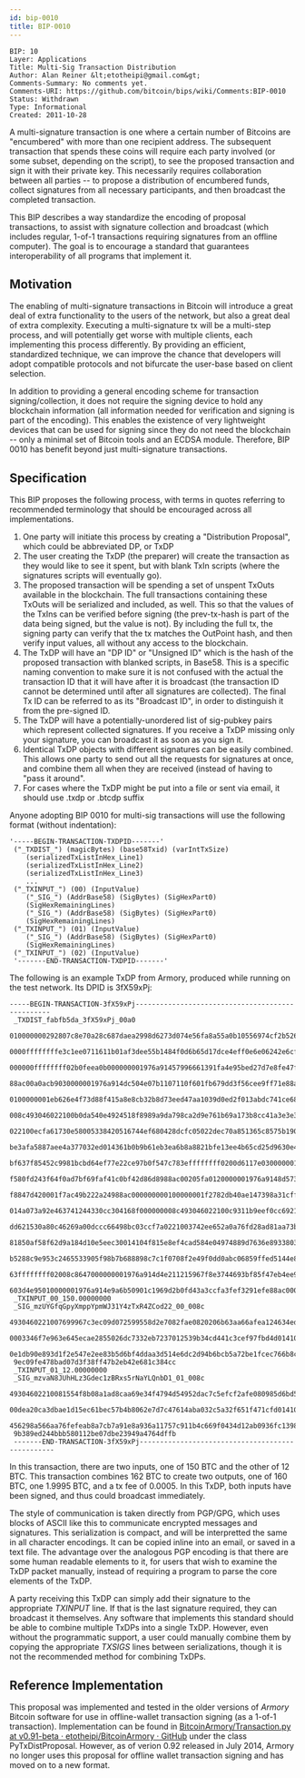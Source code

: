 ```yaml
---
id: bip-0010
title: BIP-0010
---
```


```
BIP: 10
Layer: Applications
Title: Multi-Sig Transaction Distribution
Author: Alan Reiner &lt;etotheipi@gmail.com&gt;
Comments-Summary: No comments yet.
Comments-URI: https://github.com/bitcoin/bips/wiki/Comments:BIP-0010
Status: Withdrawn
Type: Informational
Created: 2011-10-28
```

A multi-signature transaction is one where a certain number of
Bitcoins are &quot;encumbered&quot; with more than one recipient address. The
subsequent transaction that spends these coins will require each party
involved (or some subset, depending on the script), to see the proposed
transaction and sign it with their private key. This necessarily
requires collaboration between all parties -- to propose a distribution
of encumbered funds, collect signatures from all necessary participants,
and then broadcast the completed transaction.

This BIP describes a way standardize the encoding of proposal
transactions, to assist with signature collection and broadcast (which
includes regular, 1-of-1 transactions requiring signatures from an
offline computer). The goal is to encourage a standard that guarantees
interoperability of all programs that implement it.

## Motivation

The enabling of multi-signature transactions in Bitcoin will
introduce a great deal of extra functionality to the users of the
network, but also a great deal of extra complexity. Executing a
multi-signature tx will be a multi-step process, and will potentially
get worse with multiple clients, each implementing this process
differently. By providing an efficient, standardized technique, we can
improve the chance that developers will adopt compatible protocols and
not bifurcate the user-base based on client selection.

In addition to providing a general encoding scheme for transaction
signing/collection, it does not require the signing device to hold any
blockchain information (all information needed for verification and
signing is part of the encoding). This enables the existence of very
lightweight devices that can be used for signing since they do not need
the blockchain -- only a minimal set of Bitcoin tools and an ECDSA
module. Therefore, BIP 0010 has benefit beyond just multi-signature
transactions.

## Specification

This BIP proposes the following process, with terms in quotes
referring to recommended terminology that should be encouraged across
all implementations.

1. One party will initiate this process by creating a &quot;Distribution Proposal&quot;, which could be abbreviated DP, or TxDP
2. The
   user creating the TxDP (the preparer) will create the transaction as
   they would like to see it spent, but with blank TxIn scripts (where the
   signatures scripts will eventually go).
3. The proposed transaction
   will be spending a set of unspent TxOuts available in the blockchain.
   The full transactions containing these TxOuts will be serialized and
   included, as well. This so that the values of the TxIns can be verified
   before signing (the prev-tx-hash is part of the data being signed, but
   the value is not). By including the full tx, the signing party can
   verify that the tx matches the OutPoint hash, and then verify input
   values, all without any access to the blockchain.
4. The TxDP will
   have an &quot;DP ID&quot; or &quot;Unsigned ID&quot; which is the hash of the proposed
   transaction with blanked scripts, in Base58. This is a specific naming
   convention to make sure it is not confused with the actual the
   transaction ID that it will have after it is broadcast (the transaction
   ID cannot be determined until after all signatures are collected). The
   final Tx ID can be referred to as its &quot;Broadcast ID&quot;, in order to
   distinguish it from the pre-signed ID.
5. The TxDP will have a
   potentially-unordered list of sig-pubkey pairs which represent collected
   signatures. If you receive a TxDP missing only your signature, you can
   broadcast it as soon as you sign it.
6. Identical TxDP objects
   with different signatures can be easily combined. This allows one party
   to send out all the requests for signatures at once, and combine them
   all when they are received (instead of having to &quot;pass it around&quot;.
7. For cases where the TxDP might be put into a file or sent via email, it should use .txdp or .btcdp suffix

Anyone adopting BIP 0010 for multi-sig transactions will use the following format (without indentation):

```
'-----BEGIN-TRANSACTION-TXDPID-------'
 ("_TXDIST_") (magicBytes) (base58Txid) (varIntTxSize)
    (serializedTxListInHex_Line1)
    (serializedTxListInHex_Line2)
    (serializedTxListInHex_Line3)
    ...
 ("_TXINPUT_") (00) (InputValue)
    ("_SIG_") (AddrBase58) (SigBytes) (SigHexPart0)
    (SigHexRemainingLines)
    ("_SIG_") (AddrBase58) (SigBytes) (SigHexPart0)
    (SigHexRemainingLines)
 ("_TXINPUT_") (01) (InputValue)
    ("_SIG_") (AddrBase58) (SigBytes) (SigHexPart0)
    (SigHexRemainingLines)
 ("_TXINPUT_") (02) (InputValue)
 '-------END-TRANSACTION-TXDPID-------'
```

The following is an example TxDP from Armory, produced while running on the test network. Its DPID is 3fX59xPj:

```
-----BEGIN-TRANSACTION-3fX59xPj-------------------------------------------------
 _TXDIST_fabfb5da_3fX59xPj_00a0
 010000000292807c8e70a28c687daea2998d6273d074e56fa8a55a0b10556974cf2b526e61000000
 0000ffffffffe3c1ee0711611b01af3dee55b1484f0d6b65d17dce4eff0e6e06242e6cf457e10000
 000000ffffffff02b0feea0b000000001976a91457996661391fa4e95bed27d7e8fe47f47cb8e428
 88ac00a0acb9030000001976a914dc504e07b1107110f601fb679dd3f56cee9ff71e88ac00000000
 0100000001eb626e4f73d88f415a8e8cb32b8d73eed47aa1039d0ed2f013abdc741ce6828c010000
 008c493046022100b0da540e4924518f8989a9da798ca2d9e761b69a173b8cc41a3e3e3c6d77cd50
 022100ecfa61730e58005338420516744ef680428dcfc05022dec70a851365c8575b190141042dc5
 be3afa5887aee4a377032ed014361b0b9b61eb3ea6b8a8821bfe13ee4b65cd25d9630e4f227a53e8
 bf637f85452c9981bcbd64ef77e22ce97b0f547c783effffffff0200d6117e030000001976a914cf
 f580fd243f64f0ad7bf69faf41c0bf42d86d8988ac00205fa0120000001976a9148d573ef6984fd9
 f8847d420001f7ac49b222a24988ac000000000100000001f2782db40ae147398a31cff9c7cc3423
 014a073a92e463741244330cc304168f000000008c493046022100c9311b9eef0cc69219cb96838f
 dd621530a80c46269a00dccc66498bc03ccf7a0221003742ee652a0a76fd28ad81aa73bb7f7a0a6a
 81850af58f62d9a184d10e5eec30014104f815e8ef4cad584e04974889d7636e8933803d2e72991d
 b5288c9e953c2465533905f98b7b688898c7c1f0708f2e49f0dd0abc06859ffed5144e8a1018a4e8
 63ffffffff02008c8647000000001976a914d4e211215967f8e3744693bf85f47eb4ee9567fc88ac
 603d4e95010000001976a914e9a6b50901c1969d2b0fd43a3ccfa3fef3291efe88ac00000000
 _TXINPUT_00_150.00000000
 _SIG_mzUYGfqGpyXmppYpmWJ31Y4zTxR4ZCod22_00_008c
 4930460221007699967c3ec09d072599558d2e7082fae0820206b63aa66afea124634ed11a080221
 0003346f7e963e645ecae2855026dc7332eb7237012539b34cd441c3cef97fbd4d01410497d5e1a0
 0e1db90e893d1f2e547e2ee83b5d6bf4ddaa3d514e6dc2d94b6bcb5a72be1fcec766b8c382502caa
 9ec09fe478bad07d3f38ff47b2eb42e681c384cc
 _TXINPUT_01_12.00000000
 _SIG_mzvaN8JUhHLz3Gdec1zBRxs5rNaYLQnbD1_01_008c
 49304602210081554f8b08a1ad8caa69e34f4794d54952dac7c5efcf2afe080985d6bd5b00770221
 00dea20ca3dbae1d15ec61bec57b4b8062e7d7c47614aba032c5a32f651f471cfd014104c30936d2
 456298a566aa76fefeab8a7cb7a91e8a936a11757c911b4c669f0434d12ab0936fc13986b156156f
 9b389ed244bbb580112be07dbe23949a4764dffb
 -------END-TRANSACTION-3fX59xPj-------------------------------------------------
```

In this transaction, there are two inputs, one of 150 BTC and the
other of 12 BTC. This transaction combines 162 BTC to create two
outputs, one of 160 BTC, one 1.9995 BTC, and a tx fee of 0.0005. In
this TxDP, both inputs have been signed, and thus could broadcast
immediately.

The style of communication is taken directly from PGP/GPG, which uses
blocks of ASCII like this to communicate encrypted messages and
signatures. This serialization is compact, and will be interpretted the
same in all character encodings. It can be copied inline into an
email, or saved in a text file. The advantage over the analogous PGP
encoding is that there are some human readable elements to it, for users
that wish to examine the TxDP packet manually, instead of requiring a
program to parse the core elements of the TxDP.

A party receiving this TxDP can simply add their signature to the
appropriate _TXINPUT_ line. If that is the last signature required,
they can broadcast it themselves. Any software that implements this
standard should be able to combine multiple TxDPs into a single TxDP.
However, even without the programmatic support, a user could manually
combine them by copying the appropriate _TXSIGS_ lines between
serializations, though it is not the recommended method for combining
TxDPs.

## Reference Implementation

This proposal was implemented and tested in the older versions of _Armory_ Bitcoin software for use in offline-wallet transaction signing (as a 1-of-1 transaction). Implementation can be found in [BitcoinArmory/Transaction.py at v0.91-beta · etotheipi/BitcoinArmory · GitHub](https://github.com/etotheipi/BitcoinArmory/blob/v0.91-beta/armoryengine/Transaction.py) under the class PyTxDistProposal. However, as of verion 0.92 released
in July 2014, Armory no longer uses this proposal for offline wallet
transaction signing and has moved on to a new format.
